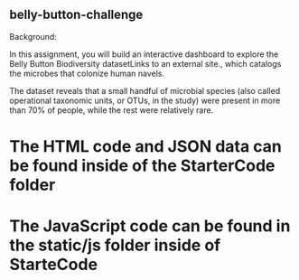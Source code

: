 ## belly-button-challenge

Background:

In this assignment, you will build an interactive dashboard to explore the Belly Button Biodiversity datasetLinks to an external site., which catalogs the microbes that colonize human navels.

The dataset reveals that a small handful of microbial species (also called operational taxonomic units, or OTUs, in the study) were present in more than 70% of people, while the rest were relatively rare.

# The HTML code and JSON data can be found inside of the StarterCode folder


# The JavaScript code can be found in the static/js folder inside of StarteCode
